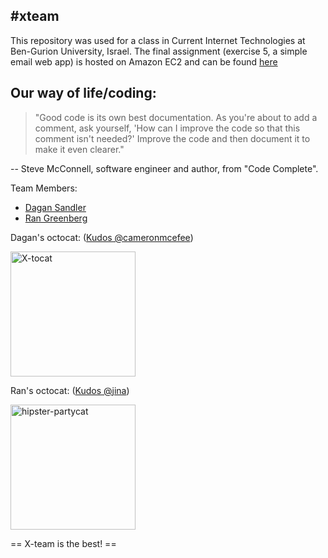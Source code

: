 #xteam
------

This repository was used for a class in Current Internet Technologies at Ben-Gurion University, Israel.
The final assignment (exercise 5, a simple email web app) is hosted on Amazon EC2 and can be found [here](http://54.213.120.182:8080/welcome.html)

Our way of life/coding:
-----------------------
<blockquote>
"Good code is its own best documentation. As you're about to add a comment, 
ask yourself, 'How can I improve the code so that this comment isn't needed?' 
Improve the code and then document it to make it even clearer."
</blockquote>
-- Steve McConnell, software engineer and author, from "Code Complete".

Team Members:
* [Dagan Sandler](https://github.com/dagansandler)
* [Ran Greenberg](https://github.com/gran33)

Dagan's octocat: ([Kudos @cameronmcefee](https://github.com/cameronmcefee))
<!-- Using html so images are in reasonable size -->
<a href="http://octodex.github.com/xtocat/">
  <img height="200px" width="200px" src="http://octodex.github.com/images/xtocat.jpg" alt="X-tocat" title="X-tocat FTW!" />
</a>

Ran's octocat: ([Kudos @jina](https://github.com/jina))
<!-- Using html so images are in reasonable size -->
<a href="http://octodex.github.com/hipster-partycat/">
  <img float="right" height="200px" width="200px" src="http://octodex.github.com/images/hipster-partycat.jpg" alt="hipster-partycat" title="hipster-partycat" />
</a>

== X-team is the best! ==
